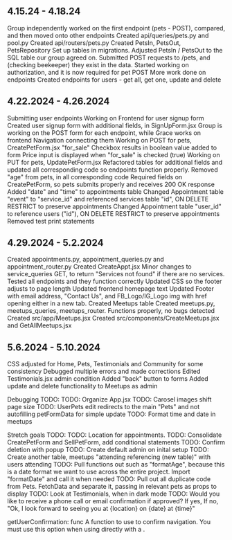 ## 4.15.24 - 4.18.24
Group independently worked on the first endpoint (pets - POST), compared, and then moved onto other endpoints
Created api/queries/pets.py and pool.py
Created api/routers/pets.py
Created PetsIn, PetsOut, PetsRepository
Set up tables in migrations. Adjusted PetsIn / PetsOut to the SQL table our group agreed on.
Submitted POST requests to /pets, and (checking beekeeper) they exist in the data.
Started working on authorization, and it is now required for pet POST
More work done on endpoints
Created endpoints for users - get all, get one, update and delete

## 4.22.2024 - 4.26.2024
Submitting user endpoints
Working on Frontend for user signup form
Created user signup form with additional fields, in SignUpForm.jsx
Group is working on the POST form for each endpoint, while Grace works on frontend Navigation connecting them
Working on POST for pets, CreatePetForm.jsx
"for_sale" Checkbox results in boolean value added to form
Price input is displayed when "for_sale" is checked (true)
Working on PUT for pets, UpdatePetForm.jsx
Refactored tables for additional fields and updated all corresponding code so endpoints function properly.
Removed "age" from pets, in all corresponding code
Required fields on CreatePetForm, so pets submits properly and receives 200 OK response
Added "date" and "time" to appointments table
Changed Appointment table "event" to "service_id" and referenced services table "id", ON DELETE RESTRICT to preserve appointments
Changed Appointment table "user_id" to reference users ("id"), ON DELETE RESTRICT to preserve appointments
Removed test print statements


## 4.29.2024 - 5.2.2024
Created appointments.py, appointment_queries.py and appointment_router.py
Created CreateAppt.jsx
Minor changes to service_queries GET, to return "Services not found" if there are no services.
Tested all endpoints and they function correctly
Updated CSS so the footer adjusts to page length
Updated frontend homepage text
Updated Footer with email address, "Contact Us", and FB_Logo/IG_Logo img with href opening either in a new tab.
Created Meetups table
Created meetups.py, meetups_queries, meetups_router. Functions properly, no bugs detected
Created src/app/Meetups.jsx
Created src/components/CreateMeetups.jsx and GetAllMeetups.jsx


## 5.6.2024 - 5.10.2024
CSS adjusted for Home, Pets, Testimonials and Community for some consistency
Debugged multiple errors and made corrections
Edited Testimonials.jsx  admin condition
Added "back" button to forms
Added update and delete functionality to Meetups as admin


Debugging TODO:
TODO: Organize App.jsx
TODO: Carosel images shift page size
TODO: UserPets edit redirects to the main "Pets" and not autofilling petFormData for simple update
TODO: Format time and date in meetups

Stretch goals TODO:
TODO: Location for appointments.
TODO: Consolidate CreatePetForm and SellPetForm, add conditional statements
TODO: Confirm deletion with popup
TODO: Create default admin on inital setup
TODO: Create another table, meetups "attending referencing (new table)" with users attending
TODO: Pull functions out such as "formatAge", because this is a date format we want to use across the entire project. Import "formatDate" and call it when needed
TODO: Pull out all duplicate code from Pets. FetchData and separate it, passing in relevant pets as props to display
TODO: Look at Testimonials, when in dark mode
TODO: Would you like to receive a phone call or email confirmation if approved?
    If yes,
    If no, "Ok, I look forward to seeing you at {location} on {date} at {time}"

getUserConfirmation: func
A function to use to confirm navigation. You must use this option when using <MemoryRouter> directly with a <Prompt>.
